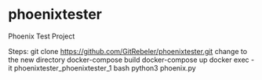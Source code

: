 # phoenixtester
Phoenix Test Project

Steps:
git clone https://github.com/GitRebeler/phoenixtester.git
change to the new directory
docker-compose build
docker-compose up
docker exec -it phoenixtester_phoenixtester_1 bash
python3 phoenix.py
